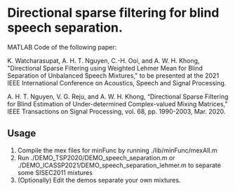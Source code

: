 # Directional sparse filtering for blind speech separation.

MATLAB Code of the following paper:

K. Watcharasupat, A. H. T. Nguyen, C.-H. Ooi, and A. W. H. Khong, "Directional
Sparse Filtering using Weighted Lehmer Mean for Blind Separation of Unbalanced
Speech Mixtures," to be presented at the 2021 IEEE International Conference on Acoustics, Speech and Signal Processing.

A. H. T. Nguyen, V. G. Reju, and A. W. H. Khong, “Directional Sparse Filtering 
for Blind Estimation of Under-determined Complex-valued Mixing Matrices,” IEEE 
Transactions on Signal Processing, vol. 68, pp. 1990-2003, Mar. 2020.

## Usage
1. Compile the mex files for minFunc by running ./lib/minFunc/mexAll.m
2. Run ./DEMO_TSP2020/DEMO_speech_separation.m or ./DEMO_ICASSP2021/DEMO_speech_separation_lehmer.m to separate some SISEC2011 mixtures
3. (Optionally) Edit the demos separate your own mixtures.
